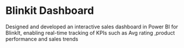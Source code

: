 # Blinkit Dashboard
 Designed and developed an interactive sales dashboard in Power BI for BlinkIt, enabling real-time tracking of KPIs such as Avg rating ,product performance and sales trends

